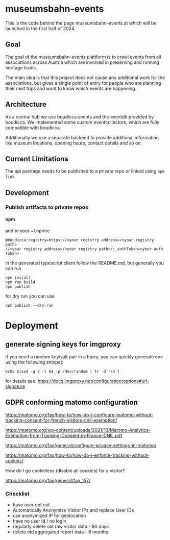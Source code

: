 # museumsbahn-events

This is the code behind the page museumsbahn-events.at which will be launched in the first half of 2024.

## Goal

The goal of the museumsbahn-events plattform is to crawl events from all associations across Austria
which are involved in preserving and running heritage trains.

The main idea is that this project does not cause any additional work for the associations, but
gives a single point of entry for people who are planning their next trips and want to know
which events are happening.

## Architecture

As a central hub we use boudicca.events and the eventdb provided by boudicca.
We implemented some custom eventcollectors, which are fully compatible with boudicca.

Additionally we use a separate backend to provide additional information like museum 
locations, opening hours, contact details and so on.

## Current Limitations

The api package needs to be published to a private repo or linked using `npm link`.

## Development

### Publish artifacts to private repos

#### npm

add to your ~/.npmrc
```
@boudicca:registry=https://<your registry address>/<your registry path>
//<your registry address>/<your registry path>/:_authToken=<your auth token>
```

in the generated typescript client follow the README.md, but generally you can run
```
npm install
npm run build
npm publish
```

for dry run you can use
```
npm publish --dry-run
```

# Deployment

## generate signing keys for imgproxy

If you need a random key/salt pair in a hurry, you can quickly generate one using the following snippet:

```
echo $(xxd -g 2 -l 64 -p /dev/random | tr -d '\n')
```

for details see: https://docs.imgproxy.net/configuration/options#url-signature

## GDPR conforming matomo configuration

https://matomo.org/faq/how-to/how-do-i-configure-matomo-without-tracking-consent-for-french-visitors-cnil-exemption/

https://matomo.org/wp-content/uploads/2021/10/Matomo-Analytics-Exemption-from-Tracking-Consent-in-France-CNIL.pdf

https://matomo.org/faq/general/configure-privacy-settings-in-matomo/

https://matomo.org/faq/how-to/how-do-i-enforce-tracking-without-cookies/

How do I go cookieless (disable all cookies) for a visitor?

https://matomo.org/faq/general/faq_157/

### Checklist

- have user opt out
- Automatically Anonymise Visitor IPs and replace User IDs
- use anonymized IP for geolocation
- have no user id / no login
- regularly delete old raw visitor data - 90 days
- delete old aggregated report data - 6 months
